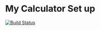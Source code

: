 # My Calculator Set up
[![Build Status](https://app.travis-ci.com/febyjose12/calc2.svg?branch=main)](https://app.travis-ci.com/febyjose12/calc2)
